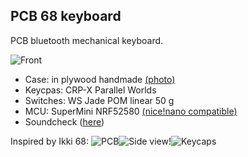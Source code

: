 ﻿## PCB 68 keyboard
PCB bluetooth mechanical keyboard.

![Front](https://i.imgur.com/0dKM0eu.jpg)
- Case: in plywood handmade [(photo)](https://i.imgur.com/p45XYWJ.jpg)
- Keycpas: CRP-X Parallel Worlds
- Switches: WS Jade POM linear 50 g
- MCU: SuperMini NRF52580 [(nice!nano compatible)](http://wiki.icbbuy.com/doku.php?id=developmentboard:nrf52840)
- Soundcheck ([here](https://i.imgur.com/SIWPezz.mp4))

Inspired by Ikki 68:
![PCB](https://i.imgur.com/TPTQCPH.jpg)![Side view!](https://i.imgur.com/G9g0sVp.jpg)![Keycaps](https://i.imgur.com/DCFrf3N.jpg)
